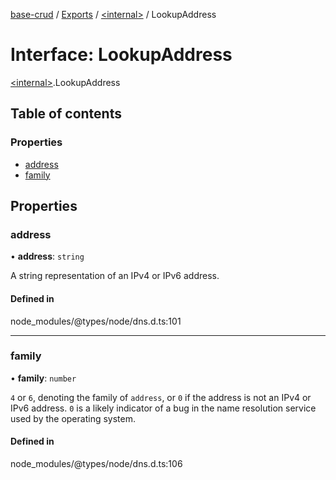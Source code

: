 [base-crud](../README.md) / [Exports](../modules.md) / [\<internal\>](../modules/internal_.md) / LookupAddress

# Interface: LookupAddress

[\<internal\>](../modules/internal_.md).LookupAddress

## Table of contents

### Properties

- [address](internal_.LookupAddress.md#address)
- [family](internal_.LookupAddress.md#family)

## Properties

### address

• **address**: `string`

A string representation of an IPv4 or IPv6 address.

#### Defined in

node_modules/@types/node/dns.d.ts:101

___

### family

• **family**: `number`

`4` or `6`, denoting the family of `address`, or `0` if the address is not an IPv4 or IPv6 address. `0` is a likely indicator of a
bug in the name resolution service used by the operating system.

#### Defined in

node_modules/@types/node/dns.d.ts:106
